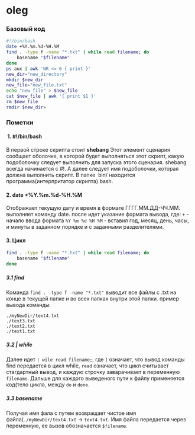 # oleg

### Базовый код

```bash
#!/bin/bash
date +%Y.%m.%d-%H.%M
find . -type f -name "*.txt" | while read filename; do
    basename "$filename"
done
ps aux | awk 'NR <= 6 { print }'
new_dir="new_directory"
mkdir $new_dir
new_file="new_file.txt"
echo "new file" > $new_file
cat $new_file | awk '{ print $1 }'
rm $new_file
rmdir $new_dir»
```

### Пометки

####  1. #!/bin/bash
В первой строке скрипта стоит **shebang**
Этот элемент сценария сообщает оболочке, в которой будет выполняться этот скрипт, какую подоболочку следует выполнить для запуска этого сценария. shebang всегда начинается с #!. А далее следует имя подоболочки, которая должна выполнить скрипт.
В папке  bin/ находится программа(интерпритатор скрипта) bash. 

#### 2. date +%Y.%m.%d-%H.%M
Отображает текущую дату и время в формате ГГГГ.ММ.ДД-ЧЧ.ММ.
выполняет команду date. после идет указание формата вывода, где:
  `+` - начало ввода формата
  `%Y %m %d %H %M` - вставил год, месяц, день, часы, и минуты в заданном порядке и с заданными разделителями.

#### 3. Цикл
```bash
find . -type f -name "*.txt" | while read filename; do
    basename "$filename"
done
```
##### 3.1 find
Команда `find . -type f -name "*.txt"` выводит все файлы с .txt на конце в текущей папке и во всех папках внутри этой папки.
пример вывода команды:
```
./myNewDir/text4.txt
./text3.txt
./text2.txt
./text1.txt
```
##### 3.2 | while
Далее идет `| wile read filename;`, где `|` означает, что вывод команды find передается в цикл while,
`read` означает, что цикл считывает стагдартный вывод, и каждую строчку заварачивает в переменную `filename`.
Дальше для каждого выведеного пути к файлу применяется код(тело цикла, между `do` и `done`.

##### 3.3 basename
Получая имя фала с путем возвращает чистое имя файла(`./myNewDir/text4.txt` -> `text4.txt`.
Имя файла передается через переменную, ее вызов обозначается `$filename`.
